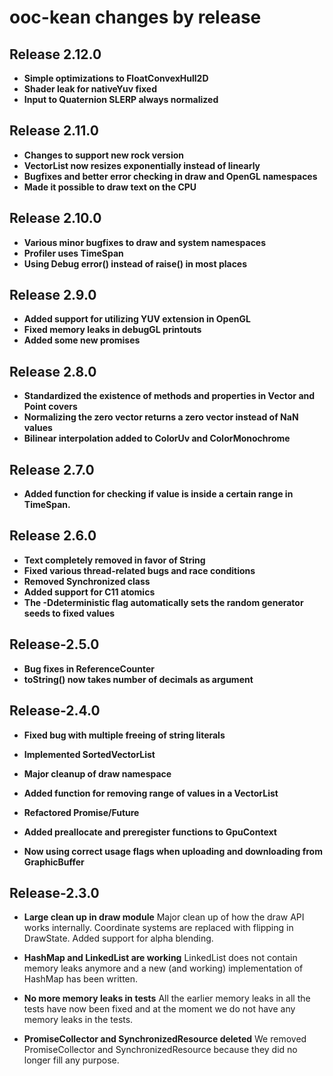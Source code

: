 # ooc-kean changes by release

## Release 2.12.0

- **Simple optimizations to FloatConvexHull2D**
- **Shader leak for nativeYuv fixed**
- **Input to Quaternion SLERP always normalized**

## Release 2.11.0

- **Changes to support new rock version**
- **VectorList now resizes exponentially instead of linearly**
- **Bugfixes and better error checking in draw and OpenGL namespaces**
- **Made it possible to draw text on the CPU**

## Release 2.10.0

- **Various minor bugfixes to draw and system namespaces**
- **Profiler uses TimeSpan**
- **Using Debug error() instead of raise() in most places**

## Release  2.9.0

- **Added support for utilizing YUV extension in OpenGL**
- **Fixed memory leaks in debugGL printouts**
- **Added some new promises**

## Release  2.8.0

- **Standardized the existence of methods and properties in Vector and Point covers**
- **Normalizing the zero vector returns a zero vector instead of NaN values**
- **Bilinear interpolation added to ColorUv and ColorMonochrome**

## Release  2.7.0

- **Added function for checking if value is inside a certain range in TimeSpan.**

## Release  2.6.0

- **Text completely removed in favor of String**
- **Fixed various thread-related bugs and race conditions**
- **Removed Synchronized class**
- **Added support for C11 atomics**
- **The -Ddeterministic flag automatically sets the random generator seeds to fixed values**

## Release-2.5.0

- **Bug fixes in ReferenceCounter**
- **toString() now takes number of decimals as argument**

## Release-2.4.0

- **Fixed bug with multiple freeing of string literals**

- **Implemented SortedVectorList**

- **Major cleanup of draw namespace**

- **Added function for removing range of values in a VectorList**

- **Refactored Promise/Future**

- **Added preallocate and preregister functions to GpuContext**

- **Now using correct usage flags when uploading and downloading from GraphicBuffer**

## Release-2.3.0

- **Large clean up in draw module**
Major clean up of how the draw API works internally. Coordinate systems are replaced with flipping in DrawState. Added support for alpha blending.

- **HashMap and LinkedList are working**
LinkedList does not contain memory leaks anymore and a new (and working) implementation of HashMap has been written.

- **No more memory leaks in tests**
All the earlier memory leaks in all the tests have now been fixed and at the moment we do not have any memory leaks in the tests.

- **PromiseCollector and SynchronizedResource deleted**
We removed PromiseCollector and SynchronizedResource because they did no longer fill any purpose.
